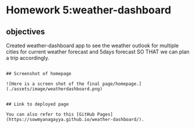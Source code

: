 # Homework 5:weather-dashboard

## objectives
 
Created weather-dashboard app to see the weather outlook for multiple cities for current weather forecast and 5days forecast
SO THAT we can plan a trip accordingly.
``` 

## Screenshot of homepage

![Here is a screen shot of the final page/homepage.](./assets/image/weatherdashboard.png)


## Link to deployed page

You can also refer to this [GitHub Pages](https://sowmyanagayya.github.io/weather-dashboard/).

